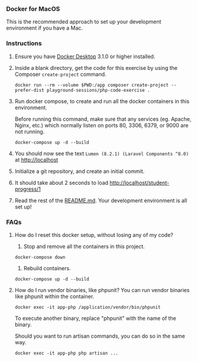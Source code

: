 ### Docker for MacOS

This is the recommended approach to set up your development environment if you have a Mac.

### Instructions

1. Ensure you have [Docker Desktop](https://www.docker.com/products/docker-desktop) 3.1.0 or higher installed.
   
1. Inside a blank directory, get the code for this exercise by using the Composer `create-project` command.
   ```
   docker run --rm --volume $PWD:/app composer create-project --prefer-dist playground-sessions/php-code-exercise .
   ```

1. Run docker compose, to create and run all the docker containers in this environment.

   Before running this command, make sure that any services (eg. Apache, Nginx, etc.) which normally listen
   on ports 80, 3306, 6379, or 9000 are not running.
   ```
   docker-compose up -d --build
   ``` 

1. You should now see the text `Lumen (8.2.1) (Laravel Components ^8.0)` at [http://localhost](http://localhost)

1. Initialize a git repository, and create an initial commit.

1. It should take about 2 seconds to load [http://localhost/student-progress/1](http://localhost/student-progress/1)

1. Read the rest of the [README.md](../README.md).  Your development environment is all set up!

### FAQs

1. How do I reset this docker setup, without losing any of my code?
    1. Stop and remove all the containers in this project.
   ```
   docker-compose down
   ```
    1. Rebuild containers.
   ```
   docker-compose up -d --build
   ```

1. How do I run vendor binaries, like phpunit?
   You can run vendor binaries like phpunit within the container.
   ```
   docker exec -it app-php /application/vendor/bin/phpunit
   ```
   To execute another binary, replace "phpunit" with the name of the binary.

   Should you want to run artisan commands, you can do so in the same way.
   ```
   docker exec -it app-php php artisan ...
   ```
